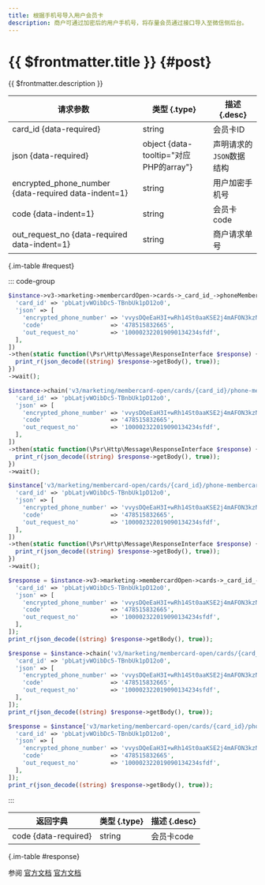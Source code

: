 ```yaml
---
title: 根据手机号导入用户会员卡
description: 商户可通过加密后的用户手机号，将存量会员通过接口导入至微信侧后台。
---
```


# {{ $frontmatter.title }} {#post}

{{ $frontmatter.description }}

| 请求参数 | 类型 {.type} | 描述 {.desc}
| --- | --- | ---
| card_id {data-required} | string | 会员卡ID
| json {data-required} | object {data-tooltip="对应PHP的array"} | 声明请求的`JSON`数据结构
| encrypted_phone_number {data-required data-indent=1} | string | 用户加密手机号
| code {data-indent=1} | string | 会员卡code
| out_request_no {data-required data-indent=1} | string | 商户请求单号

{.im-table #request}

::: code-group

```php [异步纯链式]
$instance->v3->marketing->membercardOpen->cards->_card_id_->phoneMembercard->import->postAsync([
  'card_id' => 'pbLatjvWOibDc5-TBnbUk1pD12o0',
  'json' => [
    'encrypted_phone_number' => 'vvysDQeEaH3I+wRh14St0aaKSE2j4mAFON3kzNexb/SYkHZNJAuCittaW4wpGj7U+h9A==',
    'code'                   => '478515832665',
    'out_request_no'         => '100002322019090134234sfdf',
  ],
])
->then(static function(\Psr\Http\Message\ResponseInterface $response) {
  print_r(json_decode((string) $response->getBody(), true));
})
->wait();
```

```php [异步声明式]
$instance->chain('v3/marketing/membercard-open/cards/{card_id}/phone-membercard/import')->postAsync([
  'card_id' => 'pbLatjvWOibDc5-TBnbUk1pD12o0',
  'json' => [
    'encrypted_phone_number' => 'vvysDQeEaH3I+wRh14St0aaKSE2j4mAFON3kzNexb/SYkHZNJAuCittaW4wpGj7U+h9A==',
    'code'                   => '478515832665',
    'out_request_no'         => '100002322019090134234sfdf',
  ],
])
->then(static function(\Psr\Http\Message\ResponseInterface $response) {
  print_r(json_decode((string) $response->getBody(), true));
})
->wait();
```

```php [异步属性式]
$instance['v3/marketing/membercard-open/cards/{card_id}/phone-membercard/import']->postAsync([
  'card_id' => 'pbLatjvWOibDc5-TBnbUk1pD12o0',
  'json' => [
    'encrypted_phone_number' => 'vvysDQeEaH3I+wRh14St0aaKSE2j4mAFON3kzNexb/SYkHZNJAuCittaW4wpGj7U+h9A==',
    'code'                   => '478515832665',
    'out_request_no'         => '100002322019090134234sfdf',
  ],
])
->then(static function(\Psr\Http\Message\ResponseInterface $response) {
  print_r(json_decode((string) $response->getBody(), true));
})
->wait();
```

```php [同步纯链式]
$response = $instance->v3->marketing->membercardOpen->cards->_card_id_->phoneMembercard->import->post([
  'card_id' => 'pbLatjvWOibDc5-TBnbUk1pD12o0',
  'json' => [
    'encrypted_phone_number' => 'vvysDQeEaH3I+wRh14St0aaKSE2j4mAFON3kzNexb/SYkHZNJAuCittaW4wpGj7U+h9A==',
    'code'                   => '478515832665',
    'out_request_no'         => '100002322019090134234sfdf',
  ],
]);
print_r(json_decode((string) $response->getBody(), true));
```

```php [同步声明式]
$response = $instance->chain('v3/marketing/membercard-open/cards/{card_id}/phone-membercard/import')->post([
  'card_id' => 'pbLatjvWOibDc5-TBnbUk1pD12o0',
  'json' => [
    'encrypted_phone_number' => 'vvysDQeEaH3I+wRh14St0aaKSE2j4mAFON3kzNexb/SYkHZNJAuCittaW4wpGj7U+h9A==',
    'code'                   => '478515832665',
    'out_request_no'         => '100002322019090134234sfdf',
  ],
]);
print_r(json_decode((string) $response->getBody(), true));
```

```php [同步属性式]
$response = $instance['v3/marketing/membercard-open/cards/{card_id}/phone-membercard/import']->post([
  'card_id' => 'pbLatjvWOibDc5-TBnbUk1pD12o0',
  'json' => [
    'encrypted_phone_number' => 'vvysDQeEaH3I+wRh14St0aaKSE2j4mAFON3kzNexb/SYkHZNJAuCittaW4wpGj7U+h9A==',
    'code'                   => '478515832665',
    'out_request_no'         => '100002322019090134234sfdf',
  ],
]);
print_r(json_decode((string) $response->getBody(), true));
```

:::

| 返回字典 | 类型 {.type} | 描述 {.desc}
| --- | --- | ---
| code {data-required} | string | 会员卡code

{.im-table #response}

参阅 [官方文档](https://pay.weixin.qq.com/doc/v3/merchant/4012550535) [官方文档](https://pay.weixin.qq.com/doc/v3/partner/4012727629)
